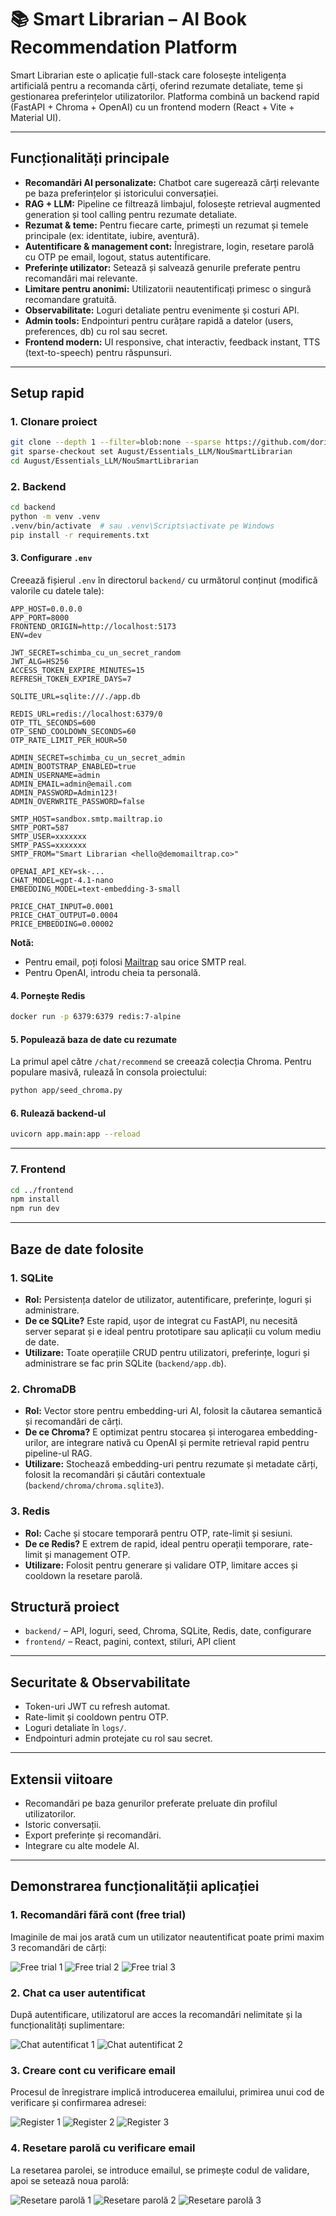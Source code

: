# 📚 Smart Librarian – AI Book Recommendation Platform

Smart Librarian este o aplicație full-stack care folosește inteligența artificială pentru a recomanda cărți, oferind rezumate detaliate, teme și gestionarea preferințelor utilizatorilor. Platforma combină un backend rapid (FastAPI + Chroma + OpenAI) cu un frontend modern (React + Vite + Material UI).

---

## Funcționalități principale

- **Recomandări AI personalizate:** Chatbot care sugerează cărți relevante pe baza preferințelor și istoricului conversației.
- **RAG + LLM:** Pipeline ce filtrează limbajul, folosește retrieval augmented generation și tool calling pentru rezumate detaliate.
- **Rezumat & teme:** Pentru fiecare carte, primești un rezumat și temele principale (ex: identitate, iubire, aventură).
- **Autentificare & management cont:** Înregistrare, login, resetare parolă cu OTP pe email, logout, status autentificare.
- **Preferințe utilizator:** Setează și salvează genurile preferate pentru recomandări mai relevante.
- **Limitare pentru anonimi:** Utilizatorii neautentificați primesc o singură recomandare gratuită.
- **Observabilitate:** Loguri detaliate pentru evenimente și costuri API.
- **Admin tools:** Endpointuri pentru curățare rapidă a datelor (users, preferences, db) cu rol sau secret.
- **Frontend modern:** UI responsive, chat interactiv, feedback instant, TTS (text-to-speech) pentru răspunsuri.

---

## Setup rapid

### 1. Clonare proiect

```sh
git clone --depth 1 --filter=blob:none --sparse https://github.com/dorinandries/davax.git
git sparse-checkout set August/Essentials_LLM/NouSmartLibrarian
cd August/Essentials_LLM/NouSmartLibrarian
```

### 2. Backend

```sh
cd backend
python -m venv .venv
.venv/bin/activate  # sau .venv\Scripts\activate pe Windows
pip install -r requirements.txt
```

#### 3. Configurare `.env`

Creează fișierul `.env` în directorul `backend/` cu următorul conținut (modifică valorile cu datele tale):

```
APP_HOST=0.0.0.0
APP_PORT=8000
FRONTEND_ORIGIN=http://localhost:5173
ENV=dev

JWT_SECRET=schimba_cu_un_secret_random
JWT_ALG=HS256
ACCESS_TOKEN_EXPIRE_MINUTES=15
REFRESH_TOKEN_EXPIRE_DAYS=7

SQLITE_URL=sqlite:///./app.db

REDIS_URL=redis://localhost:6379/0
OTP_TTL_SECONDS=600
OTP_SEND_COOLDOWN_SECONDS=60
OTP_RATE_LIMIT_PER_HOUR=50

ADMIN_SECRET=schimba_cu_un_secret_admin
ADMIN_BOOTSTRAP_ENABLED=true
ADMIN_USERNAME=admin
ADMIN_EMAIL=admin@email.com
ADMIN_PASSWORD=Admin123!
ADMIN_OVERWRITE_PASSWORD=false

SMTP_HOST=sandbox.smtp.mailtrap.io
SMTP_PORT=587
SMTP_USER=xxxxxxx
SMTP_PASS=xxxxxxx
SMTP_FROM="Smart Librarian <hello@demomailtrap.co>"

OPENAI_API_KEY=sk-...
CHAT_MODEL=gpt-4.1-nano
EMBEDDING_MODEL=text-embedding-3-small

PRICE_CHAT_INPUT=0.0001
PRICE_CHAT_OUTPUT=0.0004
PRICE_EMBEDDING=0.00002
```

**Notă:**  
- Pentru email, poți folosi [Mailtrap](https://mailtrap.io/) sau orice SMTP real.
- Pentru OpenAI, introdu cheia ta personală.

#### 4. Pornește Redis

```sh
docker run -p 6379:6379 redis:7-alpine
```

#### 5. Populează baza de date cu rezumate

La primul apel către `/chat/recommend` se creează colecția Chroma. Pentru populare masivă, rulează în consola proiectului:

```sh
python app/seed_chroma.py
```


#### 6. Rulează backend-ul

```sh
uvicorn app.main:app --reload
```
---

### 7. Frontend

```sh
cd ../frontend
npm install
npm run dev
```

---


## Baze de date folosite

### 1. SQLite
- **Rol:** Persistența datelor de utilizator, autentificare, preferințe, loguri și administrare.
- **De ce SQLite?** Este rapid, ușor de integrat cu FastAPI, nu necesită server separat și e ideal pentru prototipare sau aplicații cu volum mediu de date.
- **Utilizare:** Toate operațiile CRUD pentru utilizatori, preferințe, loguri și administrare se fac prin SQLite (`backend/app.db`).

### 2. ChromaDB
- **Rol:** Vector store pentru embedding-uri AI, folosit la căutarea semantică și recomandări de cărți.
- **De ce Chroma?** E optimizat pentru stocarea și interogarea embedding-urilor, are integrare nativă cu OpenAI și permite retrieval rapid pentru pipeline-ul RAG.
- **Utilizare:** Stochează embedding-uri pentru rezumate și metadate cărți, folosit la recomandări și căutări contextuale (`backend/chroma/chroma.sqlite3`).

### 3. Redis
- **Rol:** Cache și stocare temporară pentru OTP, rate-limit și sesiuni.
- **De ce Redis?** E extrem de rapid, ideal pentru operații temporare, rate-limit și management OTP.
- **Utilizare:** Folosit pentru generare și validare OTP, limitare acces și cooldown la resetare parolă.

## Structură proiect

- `backend/` – API, loguri, seed, Chroma, SQLite, Redis, date, configurare
- `frontend/` – React, pagini, context, stiluri, API client

---

## Securitate & Observabilitate

- Token-uri JWT cu refresh automat.
- Rate-limit și cooldown pentru OTP.
- Loguri detaliate în `logs/`.
- Endpointuri admin protejate cu rol sau secret.

---

## Extensii viitoare

- Recomandări pe baza genurilor preferate preluate din profilul utilizatorilor.
- Istoric conversații.
- Export preferințe și recomandări.
- Integrare cu alte modele AI.

---

## Demonstrarea funcționalității aplicației

### 1. Recomandări fără cont (free trial)
Imaginile de mai jos arată cum un utilizator neautentificat poate primi maxim 3 recomandări de cărți:

![Free trial 1](demo/free_trial_chat_recommendation_1.jpg)
![Free trial 2](demo/free_trial_chat_recommendation_2.jpg)
![Free trial 3](demo/free_trial_chat_recommendation_3.jpg)

### 2. Chat ca user autentificat
După autentificare, utilizatorul are acces la recomandări nelimitate și la funcționalități suplimentare:

![Chat autentificat 1](demo/auth_conversation_1.jpg)
![Chat autentificat 2](demo/auth_conversation_2.jpg)

### 3. Creare cont cu verificare email
Procesul de înregistrare implică introducerea emailului, primirea unui cod de verificare și confirmarea adresei:

![Register 1](demo/register_1.jpg)
![Register 2](demo/register_2.jpg)
![Register 3](demo/register_3.jpg)

### 4. Resetare parolă cu verificare email
La resetarea parolei, se introduce emailul, se primește codul de validare, apoi se setează noua parolă:


![Resetare parolă 1](demo/reset_password_1.jpg)
![Resetare parolă 2](demo/reset_password_2.jpg)
![Resetare parolă 3](demo/reset_password_3.jpg)
